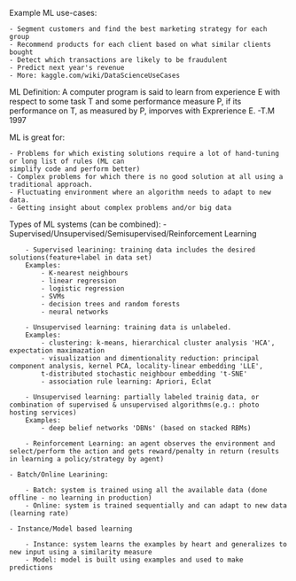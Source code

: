 Example ML use-cases:

	- Segment customers and find the best marketing strategy for each group
	- Recommend products for each client based on what similar clients bought
	- Detect which transactions are likely to be fraudulent
	- Predict next year's revenue
	- More: kaggle.com/wiki/DataScienceUseCases

ML Definition:
	A computer program is said to learn from experience E with respect to some task T and some performance
	measure P, if its performance on T, as measured by P, imporves with Exprerience E. -T.M 1997

ML is great for:

	- Problems for which existing solutions require a lot of hand-tuning or long list of rules (ML can
	simplify code and perform better)
	- Complex problems for which there is no good solution at all using a traditional approach.
	- Fluctuating environment where an algorithm needs to adapt to new data.
	- Getting insight about complex problems and/or big data

Types of ML systems (can be combined):
	- Supervised/Unsupervised/Semisupervised/Reinforcement Learning

		- Supervised learining: training data includes the desired solutions(feature+label in data set)
		Examples: 
			- K-nearest neighbours
			- linear regression
			- logistic regression
			- SVMs
			- decision trees and random forests
			- neural networks

		- Unsupervised learning: training data is unlabeled.
		Examples:
			- clustering: k-means, hierarchical cluster analysis 'HCA', expectation maximazation
			- visualization and dimentionality reduction: principal component analysis, kernel PCA, locality-linear embedding 'LLE',
			t-distributed stochastic neighbour embedding 't-SNE'
			- association rule learning: Apriori, Eclat

		- Unsupervised learning: partially labeled trainig data, or combination of supervised & unsupervised algorithms(e.g.: photo hosting services)
		Examples:
			- deep belief networks 'DBNs' (based on stacked RBMs)

		- Reinforcement Learning: an agent observes the environment and select/perform the action and gets reward/penalty in return (results in learning a policy/strategy by agent)

	- Batch/Online Learining:

		- Batch: system is trained using all the available data (done offline - no learning in production)
		- Online: system is trained sequentially and can adapt to new data (learning rate)

	- Instance/Model based learning

		- Instance: system learns the examples by heart and generalizes to new input using a similarity measure
		- Model: model is built using examples and used to make predictions

